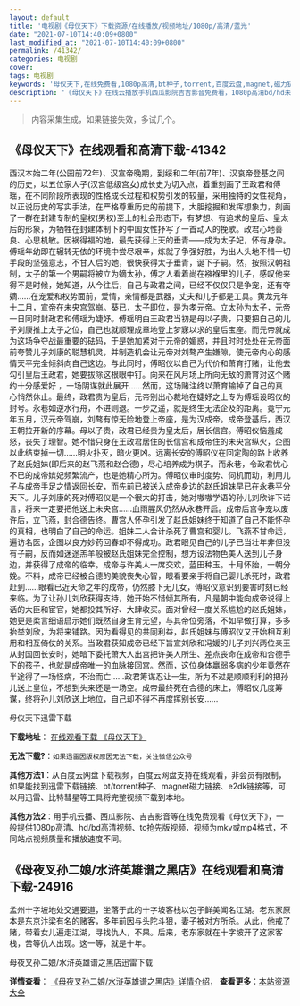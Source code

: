 ```yaml
---
layout: default
title: '电视剧《母仪天下》下载资源/在线播放/视频地址/1080p/高清/蓝光'
date: "2021-07-10T14:40:09+0800"
last_modified_at: "2021-07-10T14:40:09+0800"
permalink: /41342/
categories: 电视剧
cover:
tags: 电视剧
keywords: '母仪天下,在线免费看,1080p高清,bt种子,torrent,百度云盘,magnet,磁力链,迅雷下载资源'
description: '《母仪天下》在线云播放手机西瓜影院吉吉影音免费看，1080p高清bd/hd未删减完整版和tc抢先枪版，mkv/mp4格式，附带bt/torrent种子、magnet/磁力链、百度云盘、网盘资源迅雷下载链接'
---
```


>内容采集生成，如果链接失效，多试几个。


## 《母仪天下》在线观看和高清下载-41342

西汉本始二年(公园前72年)、汉宣帝晚期，到绥和二年(前7年)、汉哀帝登基之间的历史，以五位家人子(汉宫低级宫女)成长史为切入点，着重刻画了王政君和傅瑶，在不同阶段所表现的性格成长过程和权势引发的较量，采用独特的女性视角，以正说历史的写实手法，在严格尊重历史的前提下，大胆挖掘和发挥想象力，刻画了一群在封建专制的皇权(男权)至上的社会形态下，有梦想、有追求的皇后、皇太后的形象，为牺牲在封建体制下的中国女性抒写了一首动人的挽歌。政君心地善良、心思机敏。因祸得福的她，最先获得上天的垂青——成为太子妃，怀有身孕。傅瑶年幼即在辗转无依的环境中尝尽艰辛，炼就了争强好胜，为出人头地不惜一切手段的坚强意志，不甘人后的她，很快获得太子垂青，诞下子嗣。然，按照汉朝祖制，太子的第一个男嗣将被立为嫡太孙，傅才人看着尚在襁褓里的儿子，感叹他来得不是时候，她知道，从今往后，自己与政君之间，已经不仅仅只是争宠，还有夺嫡……在宠爱和权势面前，爱情，亲情都是武器，丈夫和儿子都是工具。黄龙元年十二月，宣帝在未央宫驾崩。葵已，太子即位，是为孝元帝。立太孙为太子，元帝一日同时封政君和傅瑶为婕妤。傅瑶明白王政君当初是母以子贵，只要把自己的儿子刘康推上太子之位，自己也就顺理成章地登上梦寐以求的皇后宝座。而元帝就成为这场争夺战最重要的砝码，于是她加紧对于元帝的媚惑，并且时时处处在元帝面前夸赞儿子刘康的聪慧机灵，并制造机会让元帝对刘骜产生嫌隙，使元帝内心的感情天平完全倾斜向自己这边。与此同时，傅昭仪以自己为代价和萧育打赌，让他去勾引皇后王政君，她要拔除这根眼中钉。向来在风月场上所向无敌的萧育对这个赌约十分感爱好 ，一场阴谋就此展开……然而，这场赌注终以萧育输掉了自己的真心悄然休止。最终，政君贵为皇后，元帝别出心裁地在婕妤之上专为傅瑶设昭仪的封号。永巷如逆水行舟，不进则退。一步之遥，就是终生无法企及的距离。竟宁元年五月，汉元帝驾崩，刘骜有惊无险地登上帝座，是为汉成帝。成帝登基后，西汉王朝拉开新的序幕。母以子贵，政君已经贵为皇太后，居长信宫。傅昭仪恼羞成怒，丧失了理智。她不惜只身在王政君居住的长信宫和成帝住的未央宫纵火，企图以此结束掉一切&hellip;…明火扑灭，暗火更凶。远离长安的傅昭仪在回定陶的路上收养了赵氏姐妹(即后来的赵飞燕和赵合德)，尽心培养成为棋子。而永巷，令政君忧心不已的成帝嫔妃频繁流产，也是她精心所为。傅昭仪审时度势、伺机而动，利用儿子与成帝手足之情返回长安，而先前已被送入成帝身边的赵氏姐妹早已在永巷平分天下。儿子刘康的死对傅昭仪是一个很大的打击，她对嗷嗷学语的孙儿刘欣许下诺言，将来一定要把他送上未央宫&hellip;…血雨腥风仍然从永巷开启。成帝后宫争宠以废许后，立飞燕，封合德告终。曹宫人怀孕引发了赵氏姐妹终于知道了自己不能怀孕的真相，也明白了自己的命运。姐妹二人合计杀死了曹宫和婴儿。飞燕不甘命运，遍访名医，企图以良方妙药回春却不得成功。政君眼见自己的儿子已当壮年非但没有子嗣，反而如迷途羔羊般被赵氏姐妹完全控制，想方设法物色美人送到儿子身边，并获得了成帝的临幸。成帝与许美人一席交欢，蓝田种玉。十月怀胎，一朝分娩。不料，成帝已经被合德的美貌丧失心智，眼看要亲手将自己婴儿杀死时，政君赶到&hellip;…眼看已近天命之年的成帝，仍然膝下无儿女，傅昭仪意识到要害时刻已经来临。为了让孙儿刘欣获得支持，她开始不惜倾其所有，凡是朝中能向成帝说得上话的大臣和宦官，她都投其所好、大肆收买。面对曾经一度关系尴尬的赵氏姐妹，她更是柔言细语启示她们既然自身生育无望，与其帝位旁落，不如早做打算，多多抬举刘欣，为将来铺路。因为看得见的共同利益，赵氏姐妹与傅昭仪又开始相互利用和相互倚仗的关系。当政君获知成帝已经下旨宣刘欣和冯媛的儿子刘兴两位亲王从封国回长安时，她暗下委托萧大人出宫把许美人所生、差点丧命在成帝和合德手下的孩子，也就是成帝唯一的血脉接回宫。然而，这位身体羸弱多病的少年竟然在半途得了一场怪病，不治而亡……政君筹谋忍让一生，所为不过是顺顺利利的把孙儿送上皇位，不想到头来还是一场空。成帝最终死在合德的床上，傅昭仪几度筹谋，终将孙儿刘欣送上地位，自己却不得不再度挥别长安&hellip;…


母仪天下迅雷下载

**下载地址**： [在线观看下载 《母仪天下》](https://www.993dy.com//vod-detail-id-10950.html) 


**无法下载?**：`如果迅雷因版权原因无法下载，关注微信公众号 `

**其他方法1**：从百度云网盘下载视频，百度云网盘支持在线观看，非会员有限制，如果能找到迅雷下载链接、bt/torrent种子、magnet磁力链接、e2dk链接等，可以用迅雷、比特彗星等工具将完整视频下载到本地。

**其他方法2**：用手机云播、西瓜影院、吉吉影音等在线免费观看《母仪天下》，一般提供1080p高清、hd/bd高清视频、tc抢先版视频，视频为mkv或mp4格式，不同站点视频质量和播放速度不同。


## 《母夜叉孙二娘/水浒英雄谱之黑店》在线观看和高清下载-24916

孟州十字坡地处交通要道，坐落于此的十字坡客栈以包子鲜美闻名江湖。老东家原本是东京汴梁有名的赌客，多年前因与头陀斗狠，妻子被对方所杀。从此，他戒了赌，带着女儿遍走江湖，寻找仇人，不果。后来，老东家就在十字坡开了这家客栈，苦等仇人出现。这一等，就是十年。


母夜叉孙二娘/水浒英雄谱之黑店迅雷下载

**详情查看**： [《母夜叉孙二娘/水浒英雄谱之黑店》详情介绍](/movie/24916/)， **查看更多**：[本站资源大全](/movie/t/all/)

